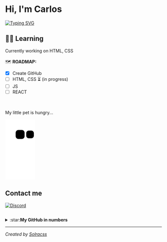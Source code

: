 # Hi, I'm Carlos

[![Typing SVG](https://readme-typing-svg.herokuapp.com?font=Noto+Sans&size=24&color=ADBAC7&Center=true&width=680&height=35&lines=Software+manual+tester;that+loves+to+become+web+developer;Join+me+on+my+journey)](https://git.io/typing-svg)
<br/>
## 👨‍🎓 Learning

Currently working on HTML, CSS
<br/>
<br/>
🗺 **ROADMAP:**
- [x] Create GitHub
- [ ] HTML, CSS :hourglass_flowing_sand: (in progress)
- [ ] JS
- [ ] REACT
<br/>
<br/>
My little pet is hungry...

![Snake animation](https://github.com/solracss/solracss/blob/output/github-contribution-grid-snake.svg)



## Contact me
[![Discord](https://img.shields.io/badge/Contact-C4rlos%239278-blue?label=Discord&logo=discord&logoColor=ffffff)](https://discordapp.com/users/781484299098390529/)
##
<details>
<summary>:star:<b>My GitHub in numbers</b></summary><br/>

[![Top Langs-Dark](https://github-readme-stats.vercel.app/api/top-langs/?username=solracss&layout=compact&theme=dark#gh-dark-mode-only)](https://github.com/anuraghazra/github-readme-stats)<br/>
[![Top Langs-Light](https://github-readme-stats.vercel.app/api/top-langs/?username=solracss&layout=compact&theme=default#gh-light-mode-only)](https://github.com/anuraghazra/github-readme-stats#gh-light-mode-only)<br/>
![](https://komarev.com/ghpvc/?username=solracss&style=flat&label=Profile+Views&color=grey)
</details>


---

*Created by [Solracss](https://github.com/solracss)*

